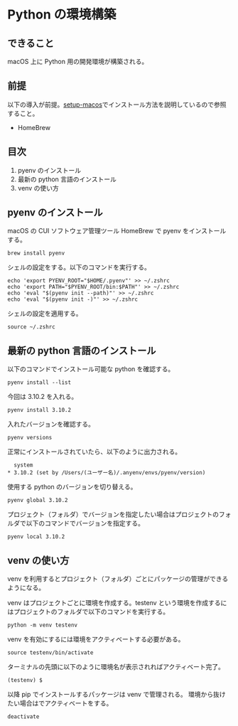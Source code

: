 # Python の環境構築

## できること

macOS 上に Python 用の開発環境が構築される。

## 前提

以下の導入が前提。[setup-macos](https://github.com/kazukitash/setup-macos)でインストール方法を説明しているので参照すること。

- HomeBrew

## 目次

1. pyenv のインストール
2. 最新の python 言語のインストール
3. venv の使い方

## pyenv のインストール

macOS の CUI ソフトウェア管理ツール HomeBrew で pyenv をインストールする。

```shell
brew install pyenv
```

シェルの設定をする。以下のコマンドを実行する。

```shell
echo 'export PYENV_ROOT="$HOME/.pyenv"' >> ~/.zshrc
echo 'export PATH="$PYENV_ROOT/bin:$PATH"' >> ~/.zshrc
echo 'eval "$(pyenv init --path)"' >> ~/.zshrc
echo 'eval "$(pyenv init -)"' >> ~/.zshrc
```

シェルの設定を適用する。

```shell
source ~/.zshrc
```

## 最新の python 言語のインストール

以下のコマンドでインストール可能な python を確認する。

```shell
pyenv install --list
```

今回は 3.10.2 を入れる。

```shell
pyenv install 3.10.2
```

入れたバージョンを確認する。

```shell
pyenv versions
```

正常にインストールされていたら、以下のように出力される。

```shell
  system
* 3.10.2 (set by /Users/(ユーザー名)/.anyenv/envs/pyenv/version)
```

使用する python のバージョンを切り替える。

```shell
pyenv global 3.10.2
```

プロジェクト（フォルダ）でバージョンを指定したい場合はプロジェクトのフォルダで以下のコマンドでバージョンを指定する。

```shell
pyenv local 3.10.2
```

## venv の使い方

venv を利用するとプロジェクト（フォルダ）ごとにパッケージの管理ができるようになる。

venv はプロジェクトごとに環境を作成する。testenv という環境を作成するにはプロジェクトのフォルダで以下のコマンドを実行する。

```shell
python -m venv testenv
```

venv を有効にするには環境をアクティベートする必要がある。

```shell
source testenv/bin/activate
```

ターミナルの先頭に以下のように環境名が表示されればアクティベート完了。

```shell
(testenv) $
```

以降 pip でインストールするパッケージは venv で管理される。
環境から抜けたい場合はでアクティベートをする。

```shell
deactivate
```
